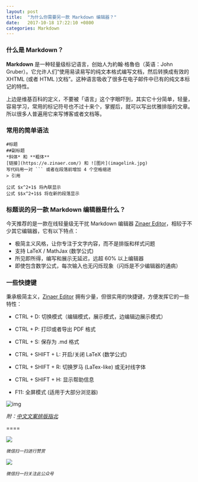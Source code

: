 ```yaml
---
layout: post
title:  "为什么你需要另一款 Markdown 编辑器？"
date:   2017-10-18 17:22:10 +0800
categories: Markdown
---
```


### 什么是 Markdown？

**Markdown** 是一种轻量级标记语言，创始人为約翰·格魯伯（英语：John Gruber）。它允许人们“使用易读易写的纯文本格式编写文档，然后转换成有效的 XHTML (或者 HTML )文档”。这种语言吸收了很多在电子邮件中已有的纯文本标记的特性。

上边是维基百科的定义，不要被「语言」这个字眼吓到，其实它十分简单，轻量，容易学习，常用的标记符号也不过十来个，掌握后，就可以写出优雅排版的文章。所以很多人普遍用它来写博客或者文档等。

### 常用的简单语法

```
#标题
##副标题
*斜体* 和 **粗体**
[链接](https://e.zinaer.com/) 和 ![图片](imagelink.jpg)
写代码用一对 ``` 或者在段落前增加 4 个空格缩进
> 引用

公式 $x^2+1$ 将內联显示
公式 $$x^2+1$$ 将在新的段落显示
```

### 标题说的另一款 Markdown 编辑器是什么？

今天推荐的是一款在线轻量级无干扰 Markdown 编辑器 [Zinaer Editor](https://e.zinaer.com)，相较于不少其它编辑器，它有以下特点：

* 极简主义风格，让你专注于文字内容，而不是排版和样式问题
* 支持 LaTeX / MathJax (数学公式)
* 所见即所得，编写和展示无延迟，远超 60% 以上编辑器
* 即使包含数学公式，每次输入也无闪烁现象（闪烁是不少编辑器的通病）

### 一些快捷键

秉承极简主义，[Zinaer Editor](https://e.zinaer.com) 拥有少量，但很实用的快捷键，方便发挥它的一些特性：

* CTRL + D: 切换模式（编辑模式，展示模式，边编辑边展示模式）
* CTRL + P: 打印或者导出 PDF 格式
* CTRL + S: 保存为 .md 格式

* CTRL + SHIFT + L: 开启/关闭 LaTeX (数学公式)
* CTRL + SHIFT + R: 切换罗马 (LaTex-like) 或无衬线字体
* CTRL + SHIFT + H: 显示帮助信息

* F11: 全屏模式 (适用于大部分浏览器)

![img](https://e.zinaer.com/img/yanshi.gif)

*附：[中文文案排版指北](https://github.com/sparanoid/chinese-copywriting-guidelines)*

====

![](http://pic.zinaer.com/201710/zanshang.jpg)

<small>*微信扫一扫进行赞赏*</small>

![](http://pic.zinaer.com/201710/zinaer_wx.jpg)

<small>*微信扫一扫关注此公众号*</small>
